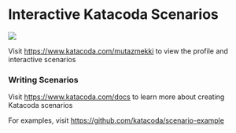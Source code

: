 # Interactive Katacoda Scenarios

[![](http://shields.katacoda.com/katacoda/mutazmekki/count.svg)](https://www.katacoda.com/mutazmekki "Get your profile on Katacoda.com")

Visit https://www.katacoda.com/mutazmekki to view the profile and interactive scenarios

### Writing Scenarios
Visit https://www.katacoda.com/docs to learn more about creating Katacoda scenarios

For examples, visit https://github.com/katacoda/scenario-example
